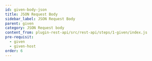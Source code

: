 ```yaml
---
id: given-body-json
title: JSON Request Body
sidebar_label: JSON Request Body
parent: given
category: JSON Request body
content_from: plugin-rest-api/src/rest-api/steps/1-given/index.js
pre-requisit:
  - given
  - given-host
order: 6
---
```


